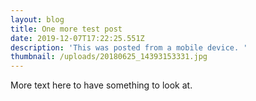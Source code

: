 ```yaml
---
layout: blog
title: One more test post
date: 2019-12-07T17:22:25.551Z
description: 'This was posted from a mobile device. '
thumbnail: /uploads/20180625_14393153331.jpg
---
```

More text here to have something to look at.
